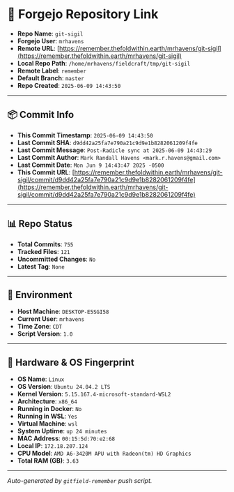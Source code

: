 # 🔗 Forgejo Repository Link

- **Repo Name**: `git-sigil`
- **Forgejo User**: `mrhavens`
- **Remote URL**: [https://remember.thefoldwithin.earth/mrhavens/git-sigil](https://remember.thefoldwithin.earth/mrhavens/git-sigil)
- **Local Repo Path**: `/home/mrhavens/fieldcraft/tmp/git-sigil`
- **Remote Label**: `remember`
- **Default Branch**: `master`
- **Repo Created**: `2025-06-09 14:43:50`

---

## 📦 Commit Info

- **This Commit Timestamp**: `2025-06-09 14:43:50`
- **Last Commit SHA**: `d9dd42a25fa7e790a21c9d9e1b8282061209f4fe`
- **Last Commit Message**: `Post-Radicle sync at 2025-06-09 14:43:29`
- **Last Commit Author**: `Mark Randall Havens <mark.r.havens@gmail.com>`
- **Last Commit Date**: `Mon Jun 9 14:43:47 2025 -0500`
- **This Commit URL**: [https://remember.thefoldwithin.earth/mrhavens/git-sigil/commit/d9dd42a25fa7e790a21c9d9e1b8282061209f4fe](https://remember.thefoldwithin.earth/mrhavens/git-sigil/commit/d9dd42a25fa7e790a21c9d9e1b8282061209f4fe)

---

## 📊 Repo Status

- **Total Commits**: `755`
- **Tracked Files**: `121`
- **Uncommitted Changes**: `No`
- **Latest Tag**: `None`

---

## 🧭 Environment

- **Host Machine**: `DESKTOP-E5SGI58`
- **Current User**: `mrhavens`
- **Time Zone**: `CDT`
- **Script Version**: `1.0`

---

## 🧬 Hardware & OS Fingerprint

- **OS Name**: `Linux`
- **OS Version**: `Ubuntu 24.04.2 LTS`
- **Kernel Version**: `5.15.167.4-microsoft-standard-WSL2`
- **Architecture**: `x86_64`
- **Running in Docker**: `No`
- **Running in WSL**: `Yes`
- **Virtual Machine**: `wsl`
- **System Uptime**: `up 24 minutes`
- **MAC Address**: `00:15:5d:70:e2:68`
- **Local IP**: `172.18.207.124`
- **CPU Model**: `AMD A6-3420M APU with Radeon(tm) HD Graphics`
- **Total RAM (GB)**: `3.63`

---

_Auto-generated by `gitfield-remember` push script._
